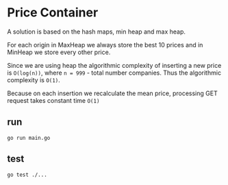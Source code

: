 # Price Container
A solution is based on the hash maps, min heap and max heap.

For each origin in MaxHeap we always store the best 10 prices and in MinHeap we store every other price.

Since we are using heap the algorithmic complexity of inserting a new price is `O(log(n))`, where `n = 999` - total number companies. Thus the algorithmic complexity is `O(1)`.

Because on each insertion we recalculate the mean price, processing GET request takes constant time `O(1)`

## run
```
go run main.go
```

## test
```
go test ./...
```